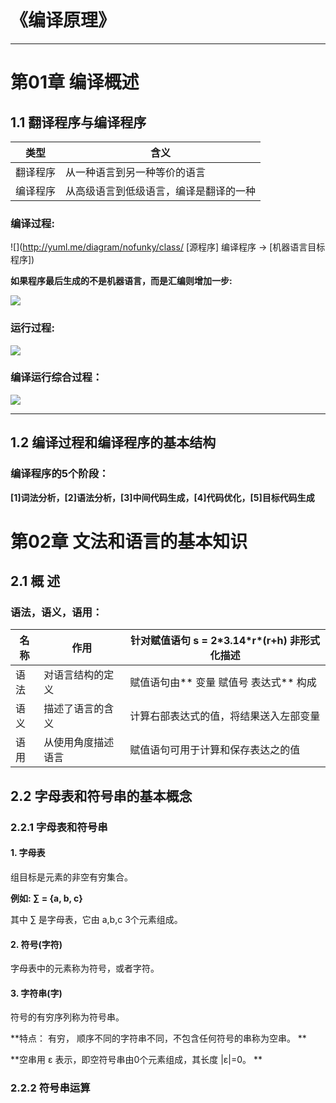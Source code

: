 # 《编译原理》
****

# 第01章 编译概述

## 1.1 翻译程序与编译程序

类型     | 含义
---------|---------
翻译程序 | 从一种语言到另一种等价的语言
编译程序 | 从高级语言到低级语言，编译是翻译的一种


###  编译过程:

![](http://yuml.me/diagram/nofunky/class/
[源程序] 编译程序 -> [机器语言目标程序])


**如果程序最后生成的不是机器语言，而是汇编则增加一步:**


 <img src="http://yuml.me/diagram/nofunky/class/[源程序]编译程序->[汇编语言],[汇编语言]汇编程序->[机器语言目标程序]" />

### 运行过程:

 <img src="http://yuml.me/diagram/nofunky/class/
 [机器语言目标程序] 初始数据-运行系统>[结果]" />

### 编译运行综合过程：

 <img src="http://yuml.me/diagram/nofunky/class/
 [源程序] 编译程序->[机器语言目标程序],
 [源程序] 编译程序->[汇编语言],
 [汇编语言] 汇编程序->[机器语言目标程序],
 [机器语言目标程序] 初始数据-运行系统>[结果]" />

*****

## 1.2 编译过程和编译程序的基本结构

### 编译程序的5个阶段：

**[1]词法分析，[2]语法分析，[3]中间代码生成，[4]代码优化，[5]目标代码生成**


# 第02章 文法和语言的基本知识

## 2.1 概 述

### 语法，语义，语用：

名称 |        作用        | 针对赋值语句 s = 2\*3.14\*r\*(r+h) 非形式化描述
---- | -------------------| ---------------------------------------
语法 | 对语言结构的定义   | 赋值语句由** 变量 赋值号 表达式** 构成
语义 | 描述了语言的含义   | 计算右部表达式的值，将结果送入左部变量
语用 | 从使用角度描述语言 | 赋值语句可用于计算和保存表达之的值


## 2.2 字母表和符号串的基本概念

### 2.2.1 字母表和符号串
#### 1. 字母表

组目标是元素的非空有穷集合。

**例如: ∑ = {a, b, c}**

其中 ∑ 是字母表，它由 a,b,c 3个元素组成。

#### 2. 符号(字符)
字母表中的元素称为符号，或者字符。

#### 3. 字符串(字)
符号的有穷序列称为符号串。

**特点： 有穷， 顺序不同的字符串不同，不包含任何符号的串称为空串。 **

**空串用 ε 表示，即空符号串由0个元素组成，其长度 |ε|=0。 **

### 2.2.2 符号串运算



<br/><br/><br/><br/><br/><br/><br/><br/>




